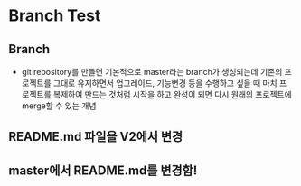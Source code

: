 # Branch Test
## Branch
* git repository를 만들면 기본적으로 master라는 branch가 생성되는데
기존의 프로젝트를 그대로 유지하면서 업그레이드, 기능변경 등을 수행하고 싶을 때
마치 프로젝트를 복제하여 만드는 것처럼 시작을 하고
완성이 되면 다시 원래의 프로젝트에 merge할 수 있는 개념


## README.md 파일을 V2에서 변경
## master에서 README.md를 변경함!

